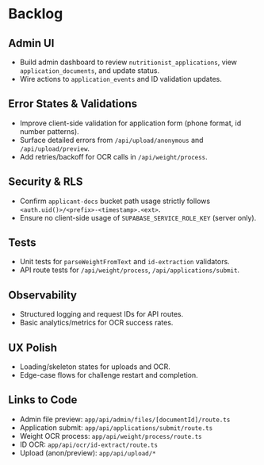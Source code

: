 # Backlog

## Admin UI

- Build admin dashboard to review `nutritionist_applications`, view `application_documents`, and update status.
- Wire actions to `application_events` and ID validation updates.

## Error States & Validations

- Improve client-side validation for application form (phone format, id number patterns).
- Surface detailed errors from `/api/upload/anonymous` and `/api/upload/preview`.
- Add retries/backoff for OCR calls in `/api/weight/process`.

## Security & RLS

- Confirm `applicant-docs` bucket path usage strictly follows `<auth.uid()>/<prefix>-<timestamp>.<ext>`.
- Ensure no client-side usage of `SUPABASE_SERVICE_ROLE_KEY` (server only).

## Tests

- Unit tests for `parseWeightFromText` and `id-extraction` validators.
- API route tests for `/api/weight/process`, `/api/applications/submit`.

## Observability

- Structured logging and request IDs for API routes.
- Basic analytics/metrics for OCR success rates.

## UX Polish

- Loading/skeleton states for uploads and OCR.
- Edge-case flows for challenge restart and completion.

## Links to Code

- Admin file preview: `app/api/admin/files/[documentId]/route.ts`
- Application submit: `app/api/applications/submit/route.ts`
- Weight OCR process: `app/api/weight/process/route.ts`
- ID OCR: `app/api/ocr/id-extract/route.ts`
- Upload (anon/preview): `app/api/upload/*`


